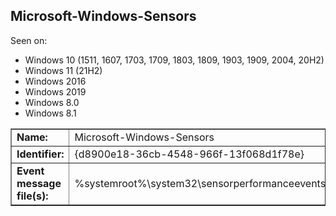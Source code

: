 ## Microsoft-Windows-Sensors

Seen on:
* Windows 10 (1511, 1607, 1703, 1709, 1803, 1809, 1903, 1909, 2004, 20H2)
* Windows 11 (21H2)
* Windows 2016
* Windows 2019
* Windows 8.0
* Windows 8.1

<table border="1" class="docutils">
  <tbody>
    <tr>
      <td><b>Name:</b></td>
      <td>Microsoft-Windows-Sensors</td>
    </tr>
    <tr>
      <td><b>Identifier:</b></td>
      <td>{d8900e18-36cb-4548-966f-13f068d1f78e}</td>
    </tr>
    <tr>
      <td><b>Event message file(s):</b></td>
      <td>%systemroot%\system32\sensorperformanceevents.dll</td>
    </tr>
  </tbody>
</table>

&nbsp;

